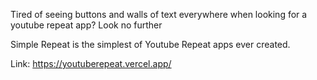 Tired of seeing buttons and walls of text everywhere when looking for a youtube repeat app?
Look no further

Simple Repeat is the simplest of Youtube Repeat apps ever created.

Link: https://youtuberepeat.vercel.app/
